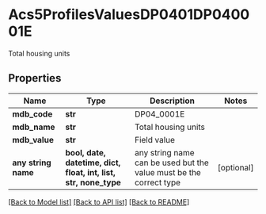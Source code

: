 # Acs5ProfilesValuesDP0401DP040001E

Total housing units

## Properties
Name | Type | Description | Notes
------------ | ------------- | ------------- | -------------
**mdb_code** | **str** | DP04_0001E | 
**mdb_name** | **str** | Total housing units | 
**mdb_value** | **str** | Field value | 
**any string name** | **bool, date, datetime, dict, float, int, list, str, none_type** | any string name can be used but the value must be the correct type | [optional]

[[Back to Model list]](../README.md#documentation-for-models) [[Back to API list]](../README.md#documentation-for-api-endpoints) [[Back to README]](../README.md)


